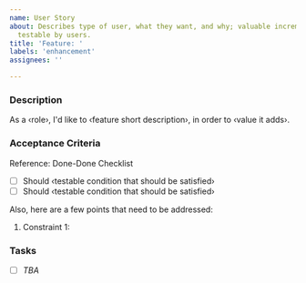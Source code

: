 ```yaml
---
name: User Story
about: Describes type of user, what they want, and why; valuable increment of functionality,
  testable by users.
title: 'Feature: '
labels: 'enhancement'
assignees: ''

---
```


### Description
As a ‹role›, I'd like to ‹feature short description›, in order to ‹value it adds›.

### Acceptance Criteria
Reference: Done-Done Checklist
- [ ] Should ‹testable condition that should be satisfied›
- [ ] Should ‹testable condition that should be satisfied›

Also, here are a few points that need to be addressed:

1. Constraint 1:

### Tasks
- [ ] _TBA_
